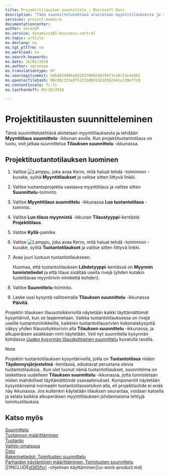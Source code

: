 ```yaml
---
title: Projektitilausten suunnittelu | Microsoft Docs
description: "Tämä suunnittelutehtävä aloitetaan myyntitilauksesta ja tehdään **Myyntitilaus suunnittelu** -ikkunan avulla. Kun projektituotantotilaus on luotu, voit jatkaa suunnittelua **Tilauksen suunnittelu** -ikkunassa."
services: project-madeira
documentationcenter: 
author: SorenGP
ms.service: dynamics365-business-central
ms.topic: article
ms.devlang: na
ms.tgt_pltfrm: na
ms.workload: na
ms.search.keywords: 
ms.date: 10/01/2018
ms.author: sgroespe
ms.translationtype: HT
ms.sourcegitcommit: 9dbd92409ba02281f008246194f3ce0c53e4e001
ms.openlocfilehash: 08cd8c323e8f5221bd6915618582441a739e77c8
ms.contentlocale: fi-fi
ms.lasthandoff: 09/28/2018

---
```

# <a name="plan-project-orders"></a>Projektitilausten suunnitteleminen
Tämä suunnittelutehtävä aloitetaan myyntitilauksesta ja tehdään **Myyntitilaus suunnittelu** -ikkunan avulla. Kun projektituotantotilaus on luotu, voit jatkaa suunnittelua **Tilauksen suunnittelu** -ikkunassa.  

## <a name="to-create-a-project-production-order"></a>Projektituotantotilauksen luominen  

1.  Valitse ![Lamppu, joka avaa Kerro, mitä haluat tehdä -toiminnon](media/ui-search/search_small.png "Kerro, mitä haluat tehdä") -kuvake, syötä **Myyntitilaukset** ja valitse sitten liittyvä linkki.  
2.  Valitse tuotantoprojektia vastaava myyntitilaus ja valitse sitten **Suunnittelu**-toiminto.  
4.  Valitse **Myyntitilaus suunnittelu** -ikkunassa **Luo tuotantotilaus** -toiminto.  
5.  Valitse **Luo tilaus myynnistä** -ikkunan **Tilaustyyppi**-kentästä **Projektitilaus**.  
6.  Valitse **Kyllä**-painike.  
7.  Valitse ![Lamppu, joka avaa Kerro, mitä haluat tehdä -toiminnon](media/ui-search/search_small.png "Kerro, mitä haluat tehdä") -kuvake, syötä **Tuotantotilaukset** ja valitse sitten liittyvä linkki.
8. Avaa juuri luotuun tuotantotilaukseen.  

    Huomaa, että tuotantotilauksen **Lähdetyyppi**-kentässä on **Myynnin tunnistetiedot** ja että tilaus sisältää useita rivejä (yhden kutakin tuotettavaa myyntirivin nimikettä kohden).  
9. Valitse **Suunnittelu**-toiminto.
10. Laske uusi kysyntä valitsemalla **Tilauksen suunnittelu** -ikkunassa **Päivitä**.  

Projektin tilauksen tilausotsikkorivillä näytetään kaikki täyttämättömät kysyntärivit, kun se laajennetaan. Vaikka tuotantotilauksessa on rivejä useille tuotantonimikkeille, kaikkien tuotantotilausrivien kokonaiskysyntä näkyy yhden tilausotsikkorivin alla **Tilauksen suunnittelu** -ikkunassa, ja alkuperäisen asiakkaan nimi näytetään. Voit nyt suunnitella kysynnän kohdassa [Uuden kysynnän tilauskohtainen suunnittelu](production-how-to-plan-for-new-demand.md) kuvatulla tavalla.  

> [!NOTE]  
>  Projektin tuotantotilauksen kysyntärivellä, joilla on **Tuotantotilaus** niiden **Täydennysjärjestelmä** -kentässä, edustavat perustana olevia tuotantotilauksia.. Kun olet luonut nämä tuotantotilaukset, suunnitelma on laskettava uudelleen **Tilauksen suunnittelu** -ikkunassa, jotta tunnistetaan niiden mahdolliset täyttämättömät osavaatimukset. Komponentit näytetään kysyntäriveinä normaalin tuotantotilausotsikon alla, eli projektisuhde ei enää näy ikkunassa. Jos kuitenkin käytetään tilauksen seurantaa, voidaan katsella ja selata kaikkia alkuperäisen myyntitilauksen johdannaisina tehtyjä toimitustilauksia.  

## <a name="see-also"></a>Katso myös
[Suunnittelu](production-planning.md)   
[Tuotannon määrittäminen](production-configure-production-processes.md)  
[Tuotanto](production-manage-manufacturing.md)    
[Vaihto-omaisuus](inventory-manage-inventory.md)  
[Osto](purchasing-manage-purchasing.md)  
[Rakennetiedot: Toimitusten suunnittelu](design-details-supply-planning.md)   
[Parhaiden käytäntöjen määrittäminen: Toimitusten suunnittelu](setup-best-practices-supply-planning.md)  
[[!INCLUDE[d365fin](includes/d365fin_md.md)] -ohjelman käyttäminen](ui-work-product.md)

